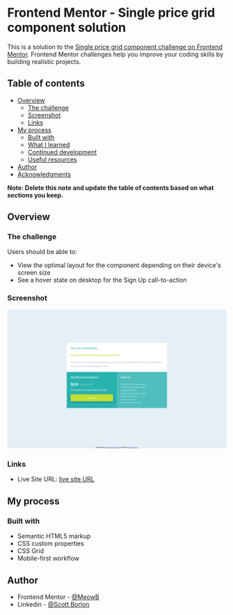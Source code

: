 # Frontend Mentor - Single price grid component solution

This is a solution to the [Single price grid component challenge on Frontend Mentor](https://www.frontendmentor.io/challenges/single-price-grid-component-5ce41129d0ff452fec5abbbc). Frontend Mentor challenges help you improve your coding skills by building realistic projects. 

## Table of contents

- [Overview](#overview)
  - [The challenge](#the-challenge)
  - [Screenshot](#screenshot)
  - [Links](#links)
- [My process](#my-process)
  - [Built with](#built-with)
  - [What I learned](#what-i-learned)
  - [Continued development](#continued-development)
  - [Useful resources](#useful-resources)
- [Author](#author)
- [Acknowledgments](#acknowledgments)

**Note: Delete this note and update the table of contents based on what sections you keep.**

## Overview

### The challenge

Users should be able to:

- View the optimal layout for the component depending on their device's screen size
- See a hover state on desktop for the Sign Up call-to-action

### Screenshot

![](./screenshot.png)

### Links

- Live Site URL: [live site URL](https://meowb.github.io/single-price-grid-component-master/)

## My process

### Built with

- Semantic HTML5 markup
- CSS custom properties
- CSS Grid
- Mobile-first workflow

## Author

- Frontend Mentor - [@MeowB](https://www.frontendmentor.io/profile/MeowB)
- Linkedin - [@Scott Borlon](https://www.linkedin.com/in/scott-borlon-b9b050191/)